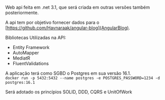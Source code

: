 Web api feita em .net 3.1, que será criada em outras versões também posteriormente.

A api tem por objetivo fornecer dados para o [https://github.com/Havnaraak/angular-blog](AngularBlog).

Bibliotecas Utilizadas na API:
<ul>
  <li>Entity Framework</li>
  <li>AutoMapper</li>
  <li>MediatR</li>
  <li>FluentValidations</li>
</ul>

A aplicação terá como SGBD o Postgres em sua versão 16.1.
<br/>```docker run -p 5432:5432 --name postgres -e POSTGRES_PASSWORD=1234 -d postgres:16.1```

Será adotado os princípios SOLID, DDD, CQRS e UnitOfWork
